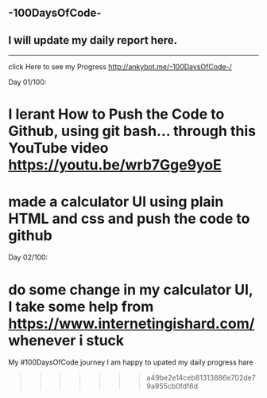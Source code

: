 ## -100DaysOfCode-
## I will update my daily report here.
-------------------------------------------------------
click Here to see my Progress  http://ankybot.me/-100DaysOfCode-/

Day 01/100: 
# I lerant How to Push the Code to Github, using git bash... through this YouTube video https://youtu.be/wrb7Gge9yoE

# made a calculator UI using plain HTML and css and push the code to github

Day 02/100:
# do some change in my calculator UI, I take some help from https://www.internetingishard.com/ whenever i stuck  







My #100DaysOfCode journey
I am happy to upated my daily progress hare
>>>>>>> a49be2e14ceb81313886e702de79a955cb0fdf6d

